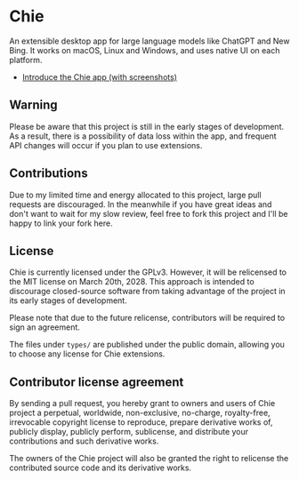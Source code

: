 # Chie

An extensible desktop app for large language models like ChatGPT and New Bing.
It works on macOS, Linux and Windows, and uses native UI on each platform.

* [Introduce the Chie app (with screenshots)](https://chie.app/posts/introduce-the-chie-app/)

## Warning

Please be aware that this project is still in the early stages of development.
As a result, there is a possibility of data loss within the app, and frequent
API changes will occur if you plan to use extensions.

## Contributions

Due to my limited time and energy allocated to this project, large pull
requests are discouraged. In the meanwhile if you have great ideas and don't
want to wait for my slow review, feel free to fork this project and I'll be
happy to link your fork here.

## License

Chie is currently licensed under the GPLv3. However, it will be relicensed to
the MIT license on March 20th, 2028. This approach is intended to discourage
closed-source software from taking advantage of the project in its early stages
of development.

Please note that due to the future relicense, contributors will be required to
sign an agreement.

The files under `types/` are published under the public domain, allowing you to
choose any license for Chie extensions.

## Contributor license agreement

By sending a pull request, you hereby grant to owners and users of Chie project
a perpetual, worldwide, non-exclusive, no-charge, royalty-free, irrevocable
copyright license to reproduce, prepare derivative works of, publicly display,
publicly perform, sublicense, and distribute your contributions and such
derivative works.

The owners of the Chie project will also be granted the right to relicense the
contributed source code and its derivative works.
